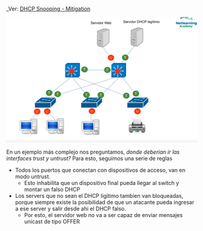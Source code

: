 _Ver: [DHCP Snooping - Mitigation](DHCP%20Snooping%20-%20Mitigation.md)

![](_anexos_/Screenshot%20from%202024-01-05%2009-11-03.png)

En un ejemplo más complejo nos preguntamos, _donde deberian ir las interfaces trust y untrust?_
Para esto, seguimos una serie de reglas
- Todos los puertos que conectan con dispositivos de acceso, van en modo untrust.
	- Esto inhabilita que un dispositivo final pueda llegar al switch y montar un falso DHCP
- Los servers que no sean el DHCP ligitimo tambien van bloqueadas, porque siempre existe la posibilidad de que un atacante pueda ingresar a ese server y salir desde ahi el DHCP falso.
	- Por esto, el servidor web no va a ser capaz de enviar mensajes unicast de tipo OFFER